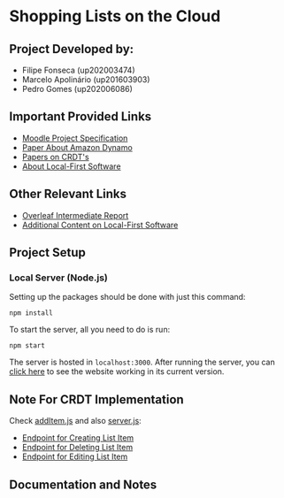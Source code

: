 # Shopping Lists on the Cloud

## Project Developed by:
- Filipe Fonseca (up202003474)
- Marcelo Apolinário (up201603903)
- Pedro Gomes (up202006086)

## Important Provided Links
- [Moodle Project Specification](https://moodle2324.up.pt/pluginfile.php/152692/mod_resource/content/2/SDLE_Shopping.pdf)
- [Paper About Amazon Dynamo](https://www.allthingsdistributed.com/files/amazon-dynamo-sosp2007.pdf)
- [Papers on CRDT's](https://crdt.tech/papers.html)
- [About Local-First Software](https://www.inkandswitch.com/local-first/)

## Other Relevant Links
- [Overleaf Intermediate Report](https://www.overleaf.com/project/654a6ce5c7593c6b142634d2)
- [Additional Content on Local-First Software](https://localfirstweb.dev/)

## Project Setup

### Local Server (Node.js)

Setting up the packages should be done with just this command:

```
npm install
```

To start the server, all you need to do is run:
```
npm start
```

The server is hosted in ``localhost:3000``. After running the server, you can [click here](http://localhost:3000) to see the website working in its current version.

## Note For CRDT Implementation

Check [addItem.js](/public/addItem.js) and also [server.js](/server.js):
- [Endpoint for Creating List Item](/server.js#L233)
- [Endpoint for Deleting List Item](/server.js#L250)
- [Endpoint for Editing List Item](/server.js#L267)

## Documentation and Notes
